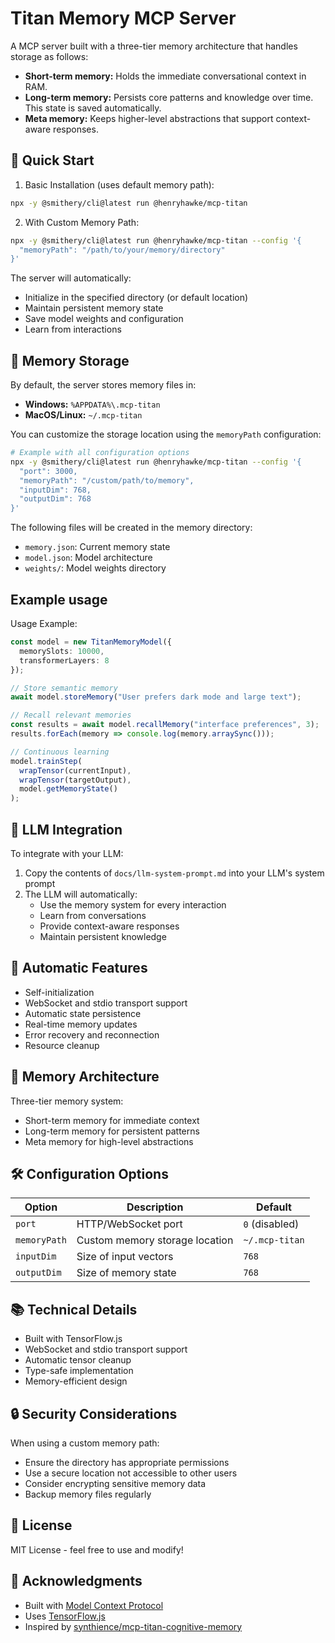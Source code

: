 # Titan Memory MCP Server

A MCP server built with a three-tier memory architecture that handles storage as follows:

- **Short-term memory:** Holds the immediate conversational context in RAM.
- **Long-term memory:** Persists core patterns and knowledge over time. This state is saved automatically.
- **Meta memory:** Keeps higher-level abstractions that support context-aware responses.

## 🚀 Quick Start

1. Basic Installation (uses default memory path):

```bash
npx -y @smithery/cli@latest run @henryhawke/mcp-titan
```

2. With Custom Memory Path:

```bash
npx -y @smithery/cli@latest run @henryhawke/mcp-titan --config '{
  "memoryPath": "/path/to/your/memory/directory"
}'
```

The server will automatically:

- Initialize in the specified directory (or default location)
- Maintain persistent memory state
- Save model weights and configuration
- Learn from interactions

## 📂 Memory Storage

By default, the server stores memory files in:

- **Windows:** `%APPDATA%\.mcp-titan`
- **MacOS/Linux:** `~/.mcp-titan`

You can customize the storage location using the `memoryPath` configuration:

```bash
# Example with all configuration options
npx -y @smithery/cli@latest run @henryhawke/mcp-titan --config '{
  "port": 3000,
  "memoryPath": "/custom/path/to/memory",
  "inputDim": 768,
  "outputDim": 768
}'
```

The following files will be created in the memory directory:

- `memory.json`: Current memory state
- `model.json`: Model architecture
- `weights/`: Model weights directory

## Example usage
Usage Example:


``` typescript
const model = new TitanMemoryModel({
  memorySlots: 10000,
  transformerLayers: 8
});

// Store semantic memory
await model.storeMemory("User prefers dark mode and large text");

// Recall relevant memories
const results = await model.recallMemory("interface preferences", 3);
results.forEach(memory => console.log(memory.arraySync()));

// Continuous learning
model.trainStep(
  wrapTensor(currentInput), 
  wrapTensor(targetOutput),
  model.getMemoryState()
);
```

## 🤖 LLM Integration

To integrate with your LLM:

1. Copy the contents of `docs/llm-system-prompt.md` into your LLM's system prompt
2. The LLM will automatically:
   - Use the memory system for every interaction
   - Learn from conversations
   - Provide context-aware responses
   - Maintain persistent knowledge

## 🔄 Automatic Features

- Self-initialization
- WebSocket and stdio transport support
- Automatic state persistence
- Real-time memory updates
- Error recovery and reconnection
- Resource cleanup

## 🧠 Memory Architecture

Three-tier memory system:

- Short-term memory for immediate context
- Long-term memory for persistent patterns
- Meta memory for high-level abstractions

## 🛠️ Configuration Options

| Option       | Description                    | Default        |
| ------------ | ------------------------------ | -------------- |
| `port`       | HTTP/WebSocket port            | `0` (disabled) |
| `memoryPath` | Custom memory storage location | `~/.mcp-titan` |
| `inputDim`   | Size of input vectors          | `768`          |
| `outputDim`  | Size of memory state           | `768`          |

## 📚 Technical Details

- Built with TensorFlow.js
- WebSocket and stdio transport support
- Automatic tensor cleanup
- Type-safe implementation
- Memory-efficient design

## 🔒 Security Considerations

When using a custom memory path:

- Ensure the directory has appropriate permissions
- Use a secure location not accessible to other users
- Consider encrypting sensitive memory data
- Backup memory files regularly

## 📝 License

MIT License - feel free to use and modify!

## 🙏 Acknowledgments

- Built with [Model Context Protocol](https://modelcontextprotocol.io)
- Uses [TensorFlow.js](https://tensorflow.org/js)
- Inspired by [synthience/mcp-titan-cognitive-memory](https://github.com/synthience/mcp-titan-cognitive-memory/)
